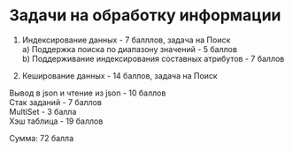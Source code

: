 # Задачи на обработку информации
1) Индексирование данных - 7 балллов, задача на Поиск\
   a) Поддержка поиска по диапазону значений - 5 баллов\
   b) Поддерживание индексирования составных атрибутов - 7 баллов

2) Кеширование данных - 14 баллов, задача на Поиск

Вывод в json и чтение из json - 10 баллов\
Стак заданий - 7 баллов\
MultiSet - 3 балла \
Хэш таблица - 19 баллов

Сумма: 72 балла
